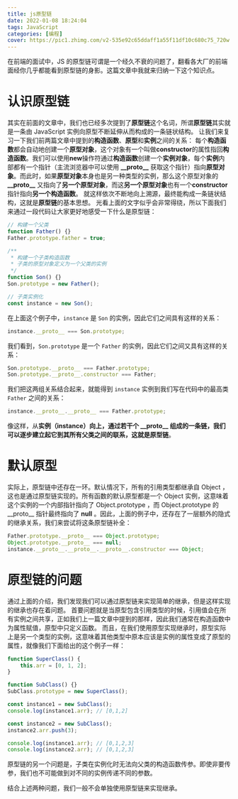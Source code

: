 ```yaml
---
title: js原型链
date: 2022-01-08 18:24:04
tags: JavaScript
categories: [编程]
cover: https://pic1.zhimg.com/v2-535e92c65ddaff1a55f11df10c680c75_720w.jpg?source=172ae18b
---
```


在前端的面试中，JS 的原型链可谓是一个经久不衰的问题了，翻看各大厂的前端面经你几乎都能看到原型链的身影。这篇文章中我就来归纳一下这个知识点。

<!-- more -->

<!-- toc -->

# 认识原型链

其实在前面的文章中，我们也已经多次提到了**原型链**这个名词，所谓**原型链**其实就是一条由 JavaScript 实例向原型不断延伸从而构成的一条链状结构。
让我们来复习一下我们前两篇文章中提到的**构造函数**、**原型**和**实例**之间的关系：
每个**构造函数**都会自动地创建一个**原型对象**，这个对象有一个叫做**constructor**的属性指回**构造函数**。我们可以使用**new**操作符通过**构造函数**创建一个**实例对象**，每个**实例**内部都有一个指针（主流浏览器中可以使用 **\_\_proto\_\_** 获取这个指针）指向**原型对象**。而此时，如果**原型对象**本身也是另一种类型的实例，那么这个原型对象的 **\_\_proto\_\_** 又指向了**另一个原型对象**，而这**另一个原型对象**也有一个**constructor**指针指向**另一个构造函数**。
就这样依次不断地向上溯源，最终能构成一条链状结构，这就是**原型链**的基本思想。
光看上面的文字似乎会非常得绕，所以下面我们来通过一段代码让大家更好地感受一下什么是原型链：

```js
// 构建一个父类
function Father() {}
Father.prototype.father = true;

/**
 * 构建一个子类构造函数
 * 子类的原型对象定义为一个父类的实例
 */
function Son() {}
Son.prototype = new Father();

// 子类实例化
const instance = new Son();
```

在上面这个例子中，`instance` 是 `Son` 的实例，因此它们之间具有这样的关系：

```js
instance.__proto__ === Son.prototype;
```

我们看到，`Son.prototype` 是一个 `Father` 的实例，因此它们之间又具有这样的关系：

```js
Son.prototype.__proto__ === Father.prototype;
Son.prototype.__proto__.constructor === Father;
```

我们把这两组关系结合起来，就能得到 `instance` 实例到我们写在代码中的最高类 `Father` 之间的关系：

```js
instance.__proto__.__proto__ === Father.prototype;
```

像这样，从**实例（instance）**向上，通过若干个 **\_\_proto\_\_** 组成的一条链，我们可以逐步建立起它到其所有父类之间的联系，这就是**原型链**。

# 默认原型

实际上，原型链中还存在一环。默认情况下，所有的引用类型都继承自 Object ，这也是通过原型链实现的。所有函数的默认原型都是一个 Object 实例，这意味着这个实例的一个内部指针指向了 Object.prototype ，而 Object.prototype 的 \_\_proto\_\_ 指针最终指向了 **null** 。因此，上面的例子中，还存在了一层额外的隐式的继承关系，我们来尝试将这条原型链补全：

```js
Father.prototype.__proto__ === Object.prototype;
Object.prototype.__proto__ === null;
instance.__proto__.__proto__.__proto__.constructor === Object;
```

# 原型链的问题

通过上面的介绍，我们发现我们可以通过原型链来实现简单的继承，但是这样实现的继承也存在着问题。
首要问题就是当原型包含引用类型的时候，引用值会在所有实例之间共享，正如我们上一篇文章中提到的那样，因此我们通常在构造函数中为属性赋值，原型中只定义函数。
而且，在我们使用原型实现继承时，原型实际上是另一个类型的实例，这意味着其他类型中原本应该是实例的属性变成了原型的属性，就像我们下面给出的这个例子一样：

```js
function SuperClass() {
	this.arr = [0, 1, 2];
}

function SubClass() {}
SubClass.prototype = new SuperClass();

const instance1 = new SubClass();
console.log(instance1.arr); // [0,1,2]

const instance2 = new SubClass();
instance2.arr.push(3);

console.log(instance1.arr); // [0,1,2,3]
console.log(instance2.arr); // [0,1,2,3]
```

原型链的另一个问题是，子类在实例化时无法向父类的构造函数传参。即使非要传参，我们也不可能做到对不同的实例传递不同的参数。

结合上述两种问题，我们一般不会单独使用原型链来实现继承。
